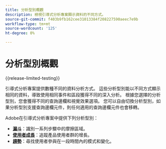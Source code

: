 ```yaml
---
title: 分析型別概觀
description: 檢視引導式分析專案顯示資料的不同方式。
source-git-commit: f403b9fb162cee31013384f208227590aeec7e9b
workflow-type: tm+mt
source-wordcount: '125'
ht-degree: 0%

---
```


# 分析型別概觀

{{release-limited-testing}}

引導式分析專案提供數種不同的資料分析方式。 這些分析型別能以不同方式顯示相同的資料，導致使用相同事件和區段獲得不同的深入分析。 根據您選擇的分析型別，您會獲得不同的查詢邊欄和視覺效果選項。 您可以自由切換分析型別，如果分析型別支援查詢邊欄元件，則任何適用的查詢邊欄元件也會移轉。

Adobe在引導式分析專案中提供下列分析型別：

* **[漏斗](funnel.md)**：識別一系列步驟中的摩擦區域。
* **[使用者成長](user-growth.md)**：追蹤產品使用者群的增長。
* **[趨勢](trends.md)**：尋找使用者參與在一段時間內的模式和變化。
